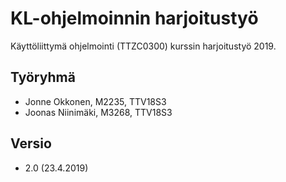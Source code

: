 # KL-ohjelmoinnin harjoitustyö

Käyttöliittymä ohjelmointi (TTZC0300) kurssin harjoitustyö 2019.

## Työryhmä
- Jonne Okkonen, M2235, TTV18S3
- Joonas Niinimäki, M3268, TTV18S3

## Versio
- 2.0 (23.4.2019)